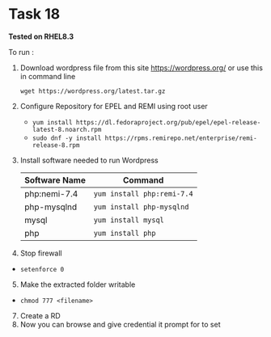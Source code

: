 # Task 18
**Tested on RHEL8.3**

To run :
1. Download wordpress file from this site https://wordpress.org/
or use this in command line

    `wget https://wordpress.org/latest.tar.gz`
2.  Configure Repository for EPEL and REMI using root user  

    * `yum install https://dl.fedoraproject.org/pub/epel/epel-release-latest-8.noarch.rpm`  
    * `sudo dnf -y install https://rpms.remirepo.net/enterprise/remi-release-8.rpm`
3. Install software needed to run Wordpress

   | Software Name    |    Command |
   |-------------------|--------------------------|
   | php:nemi-7.4   |    `yum install php:remi-7.4`|
   |php-mysqlnd|`yum install php-mysqlnd`|
   |mysql| `yum install mysql`|
   |php| `yum install php`|
   
4. Stop firewall 
* `setenforce 0`
5. Make the extracted folder writable
* `chmod 777 <filename>`
7. Create a RD
6. Now you can browse and give credential it prompt for to set 
